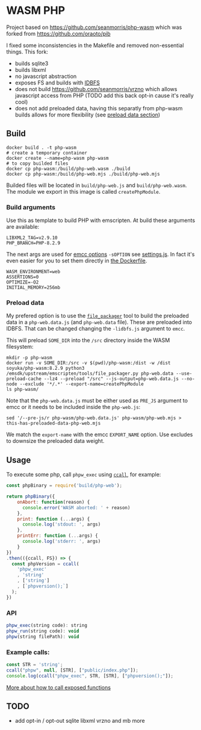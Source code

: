 # WASM PHP

Project based on https://github.com/seanmorris/php-wasm which was forked from https://github.com/oraoto/pib

I fixed some inconsistencies in the Makefile and removed non-essential things. This fork:
  - builds sqlite3
  - builds libxml
  - no javascript abstraction
  - exposes FS and builds with [IDBFS](https://emscripten.org/docs/api_reference/Filesystem-API.html#FS.syncfs)
  - does not build https://github.com/seanmorris/vrzno which allows javascript access from PHP (TODO add this back opt-in cause it's really cool)
  - does not add preloaded data, having this separatly from php-wasm builds allows for more flexibility (see [preload data section](#preload-data))

## Build

```
docker build . -t php-wasm
# create a temporary container
docker create --name=php-wasm php-wasm
# to copy builded files
docker cp php-wasm:/build/php-web.wasm ./build
docker cp php-wasm:/build/php-web.mjs ./build/php-web.mjs
```

Builded files will be located in `build/php-web.js` and `build/php-web.wasm`.
The module we export in this image is called `createPhpModule`.

### Build arguments

Use this as template to build PHP with emscripten. At build these arguments are available:

```
LIBXML2_TAG=v2.9.10
PHP_BRANCH=PHP-8.2.9
```

The next args are used for [emcc options](https://github.com/soyuka/php-wasm/blob/513f284e1ba8f26d66e08a97291f484b3dd7de1b/Dockerfile#L108) `-sOPTION`
see [settings.js](https://github.com/emscripten-core/emscripten/blob/9bdb310b89472a0f4d64f36e4a79273d8dc7fa98/src/settings.js#L633).
In fact it's even easier for you to set them directly in [the Dockerfile](https://github.com/soyuka/php-wasm/blob/513f284e1ba8f26d66e08a97291f484b3dd7de1b/Dockerfile#L108).

```
WASM_ENVIRONMENT=web
ASSERTIONS=0
OPTIMIZE=-O2
INITIAL_MEMORY=256mb
```

### Preload data

My prefered option is to use the [`file_packager`](https://github.com/emscripten-core/emscripten/blob/9bdb310b89472a0f4d64f36e4a79273d8dc7fa98/tools/file_packager) tool to build the preloaded data in a `php-web.data.js` (and `php-web.data` file). These are preloaded into IDBFS. That can be changed changing the `-lidbfs.js` argument to `emcc`.

This will preload `SOME_DIR` into the `/src` directory inside the WASM filesystem:

```
mkdir -p php-wasm
docker run -v SOME_DIR:/src -v $(pwd)/php-wasm:/dist -w /dist soyuka/php-wasm:8.2.9 python3 /emsdk/upstream/emscripten/tools/file_packager.py php-web.data --use-preload-cache --lz4 --preload "/src" --js-output=php-web.data.js --no-node --exclude '*/.*' --export-name=createPhpModule
ls php-wasm/
```

Note that the `php-web.data.js` must be either used as `PRE_JS` argument to emcc or it needs to be included inside the `php-web.js`:

```
sed '/--pre-js/r php-wasm/php-web.data.js' php-wasm/php-web.mjs > this-has-preloaded-data-php-web.mjs
```

We match the `export-name` with the emcc `EXPORT_NAME` option. Use excludes to downsize the preloaded data weight.

## Usage

To execute some php, call `phpw_exec` using [`ccall`](https://emscripten.org/docs/porting/connecting_cpp_and_javascript/Interacting-with-code.html#interacting-with-code-ccall-cwrap), for example:

```javascript
const phpBinary = require('build/php-web');

return phpBinary({
    onAbort: function(reason) {
      console.error('WASM aborted: ' + reason)
    },
    print: function (...args) {
      console.log('stdout: ', args)
    },
    printErr: function (...args) {
      console.log('stderr: ', args)
    }
})
.then(({ccall, FS}) => {
  const phpVersion = ccall(
    'phpw_exec'
    , 'string'
    , ['string']
    , [`phpversion();`]
  );
})
```

### API

```javascript
phpw_exec(string code): string
phpw_run(string code): void
phpw(string filePath): void
```

### Example calls:


```javascript
const STR = 'string';
ccall("phpw", null, [STR], ["public/index.php"]);
console.log(ccall("phpw_exec", STR, [STR], ["phpversion();"]);
```

[More about how to call exposed functions](https://emscripten.org/docs/porting/connecting_cpp_and_javascript/Interacting-with-code.html?highlight=call#interacting-with-code-ccall-cwrap)

## TODO

- add opt-in / opt-out sqlite libxml vrzno and mb more
